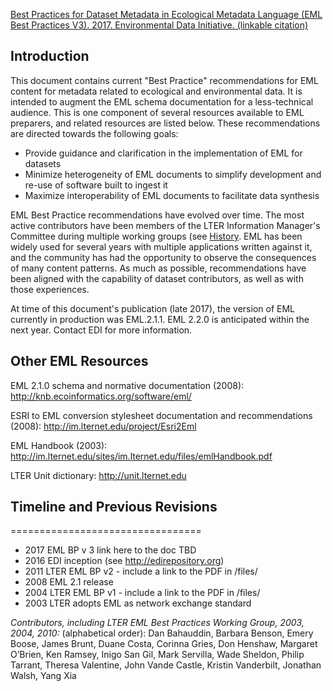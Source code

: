 <!-- page title:  Best Practices for Dataset Metadata in Ecological Metadata Language (EML) -->
[Best Practices for Dataset Metadata in Ecological Metadata Language (EML Best Practices V3). 2017. Environmental Data Initiative. (linkable citation)](http://link/here.)

## <a name="introduction"></a>Introduction

This document contains current "Best Practice" recommendations for EML content for metadata related to ecological and environmental data. It is intended to augment the EML schema documentation for a less-technical audience. This is one component of several resources available to EML preparers, and related resources are listed below. These recommendations are directed towards the following goals:

- Provide guidance and clarification in the implementation of EML for datasets
- Minimize heterogeneity of EML documents to simplify development and re-use of software built to ingest it
- Maximize interoperability of EML documents to facilitate data synthesis

EML Best Practice recommendations have evolved over time. The most active contributors have been members of the LTER Information Manager's Committee during multiple working groups (see [History](#history). EML has been widely used for several years with multiple applications written against it, and the community has had the opportunity to observe the consequences of many content patterns. As much as possible, recommendations have been aligned with the capability of dataset contributors, as well as with those experiences. 

At time of this document's publication (late 2017), the version of EML currently in production was EML.2.1.1. EML 2.2.0 is anticipated within the next year. Contact <a mailto="info@edirepository.org">EDI</a> for more information.

## <a name="other-resources">Other EML Resources

EML 2.1.0 schema and normative documentation (2008):
<http://knb.ecoinformatics.org/software/eml/>

ESRI to EML conversion stylesheet documentation and recommendations (2008):
<http://im.lternet.edu/project/Esri2Eml>

EML Handbook (2003):
<http://im.lternet.edu/sites/im.lternet.edu/files/emlHandbook.pdf>

LTER Unit dictionary: <http://unit.lternet.edu>



## <a name="history">Timeline and Previous Revisions
=================================
* 2017 EML BP v 3 link here to the doc TBD
* 2016 EDI inception (see http://edirepository.org)
* 2011 LTER EML BP v2 - include a link to the PDF in /files/
* 2008 EML 2.1 release
* 2004 LTER EML BP v1 - include a link to the PDF in /files/
* 2003 LTER adopts EML as network exchange standard

*Contributors, including LTER EML Best Practices Working Group, 2003, 2004, 2010:* 
(alphabetical order): 
Dan Bahauddin, Barbara Benson, Emery Boose, James Brunt, Duane Costa, Corinna Gries, Don Henshaw, Margaret O’Brien, Ken Ramsey, Inigo San Gil, Mark Servilla, Wade Sheldon, Philip Tarrant, Theresa Valentine, John Vande Castle, Kristin Vanderbilt, Jonathan Walsh, Yang Xia 



